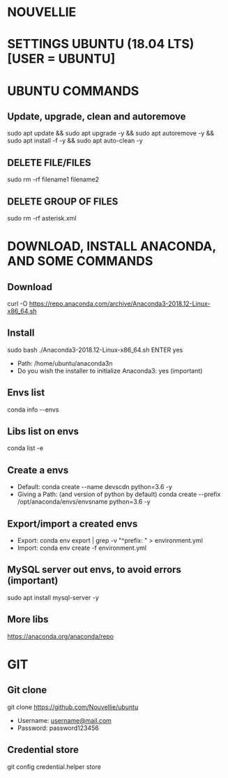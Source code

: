 ###### ######
# NOUVELLIE
###### ######

# SETTINGS UBUNTU (18.04 LTS) [USER = UBUNTU]

# UBUNTU COMMANDS

## Update, upgrade, clean and autoremove ##
sudo apt update && sudo apt upgrade -y && sudo apt autoremove -y && sudo apt install -f -y && sudo apt auto-clean -y

## DELETE FILE/FILES ##
sudo rm -rf filename1 filename2

## DELETE GROUP OF FILES ## 
sudo rm -rf asterisk.xml

# DOWNLOAD, INSTALL ANACONDA, AND SOME COMMANDS 

## Download ##
curl -O https://repo.anaconda.com/archive/Anaconda3-2018.12-Linux-x86_64.sh

## Install ##
sudo bash ./Anaconda3-2018.12-Linux-x86_64.sh
ENTER
yes
* Path:
/home/ubuntu/anaconda3n
* Do you wish the installer to initialize Anaconda3:
yes (important)

## Envs list ##
conda info --envs

## Libs list on envs ##
conda list -e

## Create a envs ##
* Default:
conda create --name devscdn python=3.6 -y
* Giving a Path: (and version of python by default)
conda create --prefix /opt/anaconda/envs/envsname python=3.6 -y

## Export/import a created envs ##
* Export:
conda env export | grep -v "^prefix: " > environment.yml
* Import:
conda env create -f environment.yml

## MySQL server out envs, to avoid errors (important) ##
sudo apt install mysql-server -y

## More libs ## 
https://anaconda.org/anaconda/repo

# GIT

## Git clone ## 
git clone https://github.com/Nouvellie/ubuntu
* Username: 
username@mail.com
* Password:
password123456

## Credential store ##
git config credential.helper store